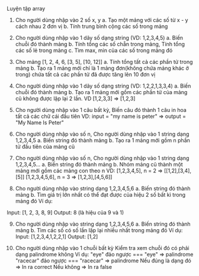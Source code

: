 Luyện tập array

1. Cho người dùng nhập vào 2 số x, y
a. Tạo một mảng với các số từ  x - y cách nhau 2 đơn vị
b. Tính trung bình cộng các số trong mảng

2. Cho người dùng nhập vào 1 dãy số dạng string (VD: 1,2,3,4,5)
a. Biến chuỗi đó thành mảng
b. Tính tổng các số chẵn trong mảng, Tính tổng các số lẻ trong mảng
c. Tìm max, min của các số trong mảng đó

3. Cho mảng [1, 2, 4, 6, [3, 5], [10, 12]]
a. Tính tổng tất cả các phần tử trong mảng
b. Tạo ra 1 mảng mới chỉ là 1 mảng đơn(không chứa mảng khác ở trong) chứa tất cả
 các phần tử đã được tăng lên 10 đơn vị

4. Cho người dùng nhập vào 1 dãy số dạng string (VD: 1,2,2,1,3,3,4)
a. Biến chuỗi đó thành mảng
b. Tạo ra 1 mảng mới gồm các phần tử của mảng cũ không được lặp lại 2 lần.
VD [1,2,3,3] => [1,2,3]

5. Cho người dùng nhập vào 1 câu bất kỳ, Biến câu đó thành 1 
câu in hoa tất cả các chữ cái đầu tiên 
VD: input = "my name is peter" => output = "My Name Is Peter"

6. Cho người dùng nhập vào số n,
Cho người dùng nhập vào 1 string dạng 1,2,3,4,5
a. Biến string đó thành mảng
b. Tạo ra 1 mảng mới gồm n phần tử đầu tiên của mảng cũ

7. Cho người dùng nhập vào số n,
Cho người dùng nhập vào 1 string dạng 1,2,3,4,5...
a. Biến string đó thành mảng
b. Nhóm mảng cũ thành một mảng mới gồm các mảng con theo n
VD: [1,2,3,4,5], n = 2 => [[1,2],[3,4], [5]] 
    [1,2,3,4,5,6], n = 3 => [1,2,3],[4,5,6]]

8. Cho người dùng nhập vào string dạng 1,2,3,4,5,6
a. Biến string đó thành mảng
b. Tìm giá trị lớn nhất có thể đạt được của hiệu 2 số bất kì 
trong mảng đó
Ví dụ:

Input: [1, 2, 3, 8, 9]
Output: 8 (là hiệu của 9 và 1)

9. Cho người dùng nhập vào string dạng 1,2,3,4,5,6
a. Biến string đó thành mảng
b. Tìm các số có số lần lặp lại nhiều nhất trong mảng đó
Ví dụ:
Input: [1,2,3,4,1,2,2,1]
Output: [1,2]

10. Cho người dùng nhập vào 1 chuỗi bất kỳ
Kiểm tra xem chuỗi đó có phải dạng palindrome không 
Ví dụ: "eye" đảo ngược === "eye" => palindrome
"racecar" đảo ngược === "racecar" => palindrome
Nếu đúng là dạng đó => In ra correct
Nếu không => In ra false

